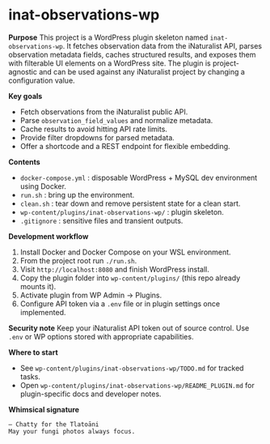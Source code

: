 # inat-observations-wp

**Purpose**
This project is a WordPress plugin skeleton named `inat-observations-wp`. It fetches observation data from the iNaturalist API, parses observation metadata fields, caches structured results, and exposes them with filterable UI elements on a WordPress site. The plugin is project-agnostic and can be used against any iNaturalist project by changing a configuration value.

**Key goals**
- Fetch observations from the iNaturalist public API.
- Parse `observation_field_values` and normalize metadata.
- Cache results to avoid hitting API rate limits.
- Provide filter dropdowns for parsed metadata.
- Offer a shortcode and a REST endpoint for flexible embedding.

**Contents**
- `docker-compose.yml` : disposable WordPress + MySQL dev environment using Docker.
- `run.sh` : bring up the environment.
- `clean.sh` : tear down and remove persistent state for a clean start.
- `wp-content/plugins/inat-observations-wp/` : plugin skeleton.
- `.gitignore` : sensitive files and transient outputs.

**Development workflow**
1. Install Docker and Docker Compose on your WSL environment.
2. From the project root run `./run.sh`.
3. Visit `http://localhost:8080` and finish WordPress install.
4. Copy the plugin folder into `wp-content/plugins/` (this repo already mounts it).
5. Activate plugin from WP Admin -> Plugins.
6. Configure API token via a `.env` file or in plugin settings once implemented.

**Security note**
Keep your iNaturalist API token out of source control. Use `.env` or WP options stored with appropriate capabilities.

**Where to start**
- See `wp-content/plugins/inat-observations-wp/TODO.md` for tracked tasks.
- Open `wp-content/plugins/inat-observations-wp/README_PLUGIN.md` for plugin-specific docs and developer notes.

**Whimsical signature**
```
— Chatty for the Tlatoāni
May your fungi photos always focus.
```